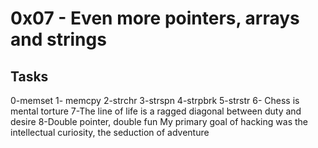 # 0x07 - Even more pointers, arrays and strings

## Tasks
0-memset
1- memcpy
2-strchr
3-strspn
4-strpbrk
5-strstr
6- Chess is mental torture
7-The line of life is a ragged diagonal between duty and desire
8-Double pointer, double fun
My primary goal of hacking was the intellectual curiosity, the seduction of adventure

